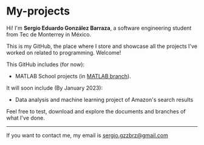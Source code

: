 # My-projects

Hi! I'm **Sergio Eduardo González Barraza**, a software engineering student from Tec de Monterrey in México. 

This is my GitHub, the place where I store and showcase all the projects I've worked on related to programming. Welcome!

This GitHub includes (for now): 
- MATLAB School projects (in [MATLAB branch](https://github.com/SergioGzzBrz/My-proyects/tree/MATLAB)). 

It will soon include (By January 2023):
- Data analysis and machine learning project of Amazon's search results

Feel free to test, download and explore the documents and branches of what I've done.

---

If you want to contact me, my email is sergio.gzzbrz@gmail.com 

